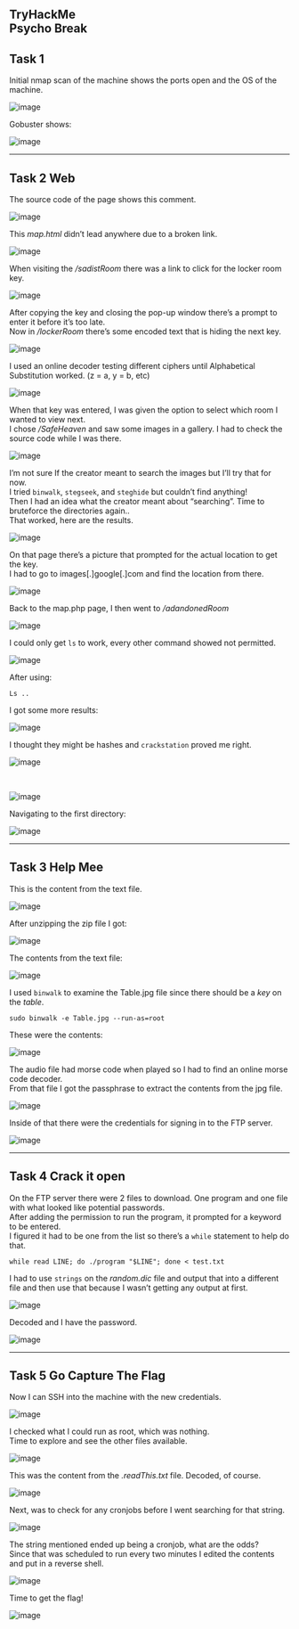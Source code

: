 TryHackMe <br>
Psycho Break
---
Task 1
---
Initial nmap scan of the machine shows the ports open and the OS of the machine. <br>

![image](https://github.com/xocybersec/TryHackMe-Walkthroughs/assets/91302698/0f5310d3-cdd3-4278-a9d3-6cf2bfed7aeb)

Gobuster shows: <br>

![image](https://github.com/xocybersec/TryHackMe-Walkthroughs/assets/91302698/eb60106c-f9ef-4ed9-b212-46b6a4612bb9)

---
Task 2 Web
---
The source code of the page shows this comment. <br>

![image](https://github.com/xocybersec/TryHackMe-Walkthroughs/assets/91302698/6ad69b88-d592-4585-8eb9-e62d153b15e7)

This <i>map.html</i> didn’t lead anywhere due to a broken link. <br>

![image](https://github.com/xocybersec/TryHackMe-Walkthroughs/assets/91302698/b3937789-0a62-4217-982d-d52cf6d78eec)

When visiting the <i>/sadistRoom</i> there was a link to click for the locker room key. <br>

![image](https://github.com/xocybersec/TryHackMe-Walkthroughs/assets/91302698/0f944165-a549-4a2b-b5c3-7948ec9542d0)

After copying the key and closing the pop-up window there’s a prompt to enter it before it’s too late. <br>
Now in <i>/lockerRoom</i> there’s some encoded text that is hiding the next key. <br>

![image](https://github.com/xocybersec/TryHackMe-Walkthroughs/assets/91302698/9ce0a13d-1ff8-4d2d-ad6e-809a982770eb)

I used an online decoder testing different ciphers until Alphabetical Substitution worked. (z = a, y = b, etc) <br>

![image](https://github.com/xocybersec/TryHackMe-Walkthroughs/assets/91302698/ca399b29-46b1-46d0-a6d4-8439136bb949)

When that key was entered, I was given the option to select which room I wanted to view next. <br>
I chose <i>/SafeHeaven</i> and saw some images in a gallery. I had to check the source code while I was there. <br>

![image](https://github.com/xocybersec/TryHackMe-Walkthroughs/assets/91302698/a9a8e4d7-743e-4048-805e-6cfd31e82e73)

I’m not sure If the creator meant to search the images but I’ll try that for now. <br>
I tried `binwalk`, `stegseek`, and `steghide` but couldn’t find anything! <br>
Then I had an idea what the creator meant about “searching”. Time to bruteforce the directories again.. <br>
That worked, here are the results. <br>

![image](https://github.com/xocybersec/TryHackMe-Walkthroughs/assets/91302698/a7e40e7c-9465-4dc4-b151-5e220f1fee53)

On that page there’s a picture that prompted for the actual location to get the key. <br>
I had to go to images[.]google[.]com and find the location from there. <br>

![image](https://github.com/xocybersec/TryHackMe-Walkthroughs/assets/91302698/dcbedff0-9b33-40e4-9652-c7178710ab27)

Back to the map.php page, I then went to <i>/adandonedRoom</i> <br>

![image](https://github.com/xocybersec/TryHackMe-Walkthroughs/assets/91302698/aaea4d68-5a7a-45c5-9277-f31860ea57eb)

I could only get `ls` to work, every other command showed not permitted. <br>

![image](https://github.com/xocybersec/TryHackMe-Walkthroughs/assets/91302698/45f78dd0-fb7f-4a79-9a3f-e14379ab5d55)

After using:
```
Ls ..
```
I got some more results:

![image](https://github.com/xocybersec/TryHackMe-Walkthroughs/assets/91302698/bd0f29ac-41a6-4a00-a032-16037af8d7b2)

I thought they might be hashes and `crackstation` proved me right. <br>

![image](https://github.com/xocybersec/TryHackMe-Walkthroughs/assets/91302698/d928ff34-a779-44f7-8614-6de91e0a049d)

<br>

![image](https://github.com/xocybersec/TryHackMe-Walkthroughs/assets/91302698/4194587e-dc9f-4076-aae2-01a6a265abd6)

Navigating to the first directory: <br>

![image](https://github.com/xocybersec/TryHackMe-Walkthroughs/assets/91302698/e3401a87-0b48-4127-84fe-4cb14609f87c)

---
Task 3 Help Mee
---
This is the content from the text file. <br>

![image](https://github.com/xocybersec/TryHackMe-Walkthroughs/assets/91302698/14840e65-4724-4545-9731-15b0300e32e2)

After unzipping the zip file I got: <br>

![image](https://github.com/xocybersec/TryHackMe-Walkthroughs/assets/91302698/ccf66af8-a38e-44a4-8a96-f41d800da6a9)

The contents from the text file: <br>

![image](https://github.com/xocybersec/TryHackMe-Walkthroughs/assets/91302698/296fcbd6-d9ec-4f15-8b51-640f342366a5)

I used `binwalk` to examine the Table.jpg file since there should be a <i>key</i> on the <i>table</i>.
```
sudo binwalk -e Table.jpg --run-as=root
```
These were the contents: <br>

![image](https://github.com/xocybersec/TryHackMe-Walkthroughs/assets/91302698/86bdb248-3b29-4574-9d9c-338f8287a055)

The audio file had morse code when played so I had to find an online morse code decoder. <br>
From that file I got the passphrase to extract the contents from the jpg file. <br>

![image](https://github.com/xocybersec/TryHackMe-Walkthroughs/assets/91302698/b159897d-256e-4f29-9532-e2b754f1bc3c)

Inside of that there were the credentials for signing in to the FTP server. <br>

![image](https://github.com/xocybersec/TryHackMe-Walkthroughs/assets/91302698/b3f3fa68-a040-4ae7-a3b5-c3a104d8ee91)

---
Task 4 Crack it open
---
On the FTP server there were 2 files to download. One program and one file with what looked like potential passwords. <br>
After adding the permission to run the program, it prompted for a keyword to be entered. <br>
I figured it had to be one from the list so there’s a `while` statement to help do that.
```
while read LINE; do ./program "$LINE"; done < test.txt
```
I had to use `strings` on the <i>random.dic</i> file and output that into a different file and then use that because I wasn’t getting any output at first. <br>

![image](https://github.com/xocybersec/TryHackMe-Walkthroughs/assets/91302698/d04e0916-00a7-4708-b290-7db0554dbddb)

Decoded and I have the password. <br>

![image](https://github.com/xocybersec/TryHackMe-Walkthroughs/assets/91302698/6f1f8276-e556-4d6a-b091-15b8397d0dad)

---
Task 5 Go Capture The Flag
---
Now I can SSH into the machine with the new credentials. <br>

![image](https://github.com/xocybersec/TryHackMe-Walkthroughs/assets/91302698/1fc56ae3-c6e4-4b3c-a761-1f88efc2c395)

I checked what I could run as root, which was nothing. <br>
Time to explore and see the other files available. <br>

![image](https://github.com/xocybersec/TryHackMe-Walkthroughs/assets/91302698/cc913a9c-d97c-4ed5-ad39-8a816549ec29)

This was the content from the <i>.readThis.txt</i> file. Decoded, of course. <br>

![image](https://github.com/xocybersec/TryHackMe-Walkthroughs/assets/91302698/da9e889e-9a8e-4304-b3ae-d35198a04938)

Next, was to check for any cronjobs before I went searching for that string. <br>

![image](https://github.com/xocybersec/TryHackMe-Walkthroughs/assets/91302698/5945ca1f-d1d8-4841-8d30-c0b0c4ca1a87)

The string mentioned ended up being a cronjob, what are the odds? <br>
Since that was scheduled to run every two minutes I edited the contents and put in a reverse shell. <br>

![image](https://github.com/xocybersec/TryHackMe-Walkthroughs/assets/91302698/eb5c36a0-37ba-4c5a-9106-9e742eff29a4)

Time to get the flag! <br>

![image](https://github.com/xocybersec/TryHackMe-Walkthroughs/assets/91302698/1d000794-5ddc-4853-a23e-f65f3d6114e2)
